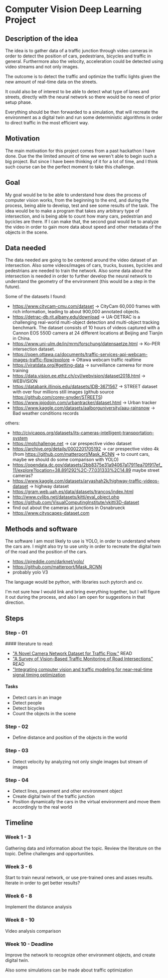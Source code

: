 # Computer Vision Deep Learning Project

## Description of the idea

The idea is to gather data of a traffic junction through video cameras in order to detect the position of cars, pedestrians, bicycles and traffic in general. Furthermore also the velocity, acceleration could be detected using video streams and not only images.

The outcome is to detect the traffic and optimize the traffic lights given the new amount of real-time data on the streets.

It could also be of interest to be able to detect what type of lanes and streets, directly with the neural network so there would be no need of prior setup phase.

Everything should be then forwarded to a simulation, that will recreate the environment as a digital twin and run some deterministic algorithms in order to direct traffic in the most efficient way.

## Motivation

The main motivation for this project comes from a past hackathon I have done. Due the the limited amount of time we weren't able to begin such a big project. But since I have been thinking of it for a lot of time, and I think such course can be the perfect moment to take this challenge.

## Goal 

My goal would be to be able to understand how does the process of computer vision works, from the beginning to the end, and during the process, being able to develop, test and see some results of the task. The idea would be to make a program that takes any arbitrary type of intersection, and is being able to count how many cars, pedestrian and bycicles are there. If I can make that, the second goal would be to analyze the video in order to gain more data about speed and other metadata of the objects in the scene.


## Data needed

The data needed are going to be centered around the video dataset of an intersection. Also some videos/images of cars, trucks, busses, bycicles and pedestrians are needed to train the network. 
Also some data about the intersection is needed in order to further develop the neural network to understand the geometry of the environment (this would be a step in the future).

Some of the datasets I found:

- https://www.citycam-cmu.com/dataset -> CityCam 60,000 frames with rich information, leading to about 900,000 annotated objects.
- https://detrac-db.rit.albany.edu/download -> UA-DETRAC is a challenging real-world multi-object detection and multi-object tracking benchmark. The dataset consists of 10 hours of videos captured with a Cannon EOS 550D camera at 24 different locations at Beijing and Tianjin in China.
- https://www.uni-ulm.de/in/mrm/forschung/datensaetze.html -> Ko-PER intersection dataset.
- https://open.ottawa.ca/documents/traffic-services-api-webcam-images-traffic-flow/explore -> Ottawa webcam traffic realtime
- https://viratdata.org/#getting-data -> surveillance camerea for more training
- https://data.vision.ee.ethz.ch/cvl/webvision/dataset2018.html -> WEBVISION
- https://databank.illinois.edu/datasets/IDB-3671567 -> STREET dataset with over four millions still images (github source https://github.com/corey-snyder/STREETS)
- https://www.jpjodoin.com/urbantracker/dataset.html -> Urban tracker
- https://www.kaggle.com/datasets/aalborguniversity/aau-rainsnow -> Bad weather conditions records

others:
- http://civicapps.org/datasets/its-cameras-intelligent-transportation-system
- https://motchallenge.net -> car prespective video dataset
- https://archive.org/details/0002201705192 -> car prespective video 4k (from https://github.com/matterport/Mask_RCNN -> to count cars, maybe we should do some comparison with YOLO)
- https://opendata.dc.gov/datasets/2bb8375e31a94067a17911ea70f917ef_11/explore?location=38.891292%2C-77.031333%2C14.89 maybe street cameras?
- https://www.kaggle.com/datasets/aryashah2k/highway-traffic-videos-dataset -> highway dataset
- https://gram.web.uah.es/data/datasets/trancos/index.html
- http://www.cvlibs.net/datasets/kitti/eval_object.php
- https://github.com/VisualComputingInstitute/vkitti3D-dataset
- find out about the cameras at junctions in Osnabrueck
- https://www.cityscapes-dataset.com


## Methods and software

The software I am most likely to use is YOLO, in order to understand where the cars are. I might also try to use unity in order to recreate the digital twin of the road and the position of the cars.

- https://pjreddie.com/darknet/yolo/
- https://github.com/matterport/Mask_RCNN
- probably yolo V3

The language would be python, with libraries such pytorch and cv.

I'm not sure how I would link and bring everything together, but I will figure it out during the process, and also I am open for suggestions in that direction.

## Steps

### Step - 01

#### literature to read: 
- ["A Novel Camera Network Dataset for Traffic Flow."](https://www.osti.gov/servlets/purl/1668921) READ
- ["A Survey of Vision-Based Traffic Monitoring of Road Intersections"](https://ieeexplore.ieee.org/document/7458203) READ
- ["Integrating computer vision and traffic modeling for near-real-time signal timing optimization ](https://www.sciencedirect.com/science/article/abs/pii/S2210670721000676?via%3Dihub)

#### Tasks

- Detect cars in an image
- Detect people
- Detect bicycles
- Count the objects in the scene

### Step - 02

- Define distance and position of the objects in the world

### Step - 03

- Detect velocity by analyzing not only single images but stream of images

### Step - 04

- Detect lines, pavement and other environment object
- Create digital twin of the traffic junction
- Position dynamically the cars in the virtual environment and move them accordingly to the real world

## Timeline

### Week 1 - 3

Gathering data and information about the topic. Review the literature on the topic. Define challenges and opportunities.

### Week 3 - 6

Start to train neural network, or use pre-trained ones and asses results.
Iterate in order to get better results?

### Week 6 - 8

Implement the distance analysis

### Week 8 - 10

Video analysis comparison

### Week 10 - Deadline

Improve the network to recognize other environment objects, and create digital twin.

Also some simulations can be made about traffic optimization
